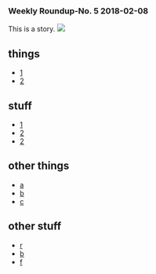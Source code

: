### Weekly Roundup-No. 5 2018-02-08
This is a story.
![](z.png)
## things
* [1](1)
* [2](2)
## stuff
* [1](1)
* [2](2)
* [2](2)
## other things
* [a](a)
* [b](b)
* [c](c)
## other stuff
* [r](y)
* [b](u)
* [f](t)
